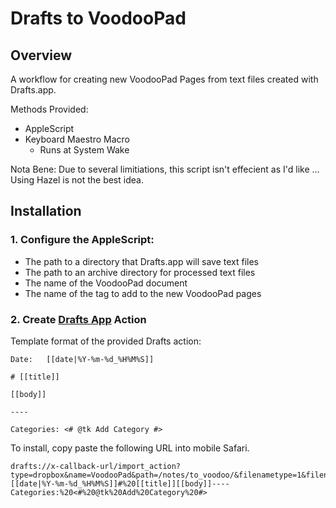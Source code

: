 # Drafts to VoodooPad

## Overview

A workflow for creating new VoodooPad Pages from text files created with Drafts.app.

Methods Provided: 

- AppleScript
- Keyboard Maestro Macro
	- Runs at System Wake

Nota Bene: Due to several limitiations, this script isn't effecient as I'd like … Using Hazel is not the best idea.

## Installation

### 1. Configure the AppleScript:

- The path to a directory that Drafts.app will save text files
- The path to an archive directory for processed text files
- The name of the VoodooPad document
- The name of the tag to add to the new VoodooPad pages

### 2. Create [Drafts App](http://agiletortoise.com/drafts) Action

Template format of the provided Drafts action:

    Date:	[[date|%Y-%m-%d_%H%M%S]]
    
    # [[title]]
    
    [[body]]
    
    ----
    
    Categories: <# @tk Add Category #>
    
To install, copy paste the following URL into mobile Safari.
    
	drafts://x-callback-url/import_action?type=dropbox&name=VoodooPad&path=/notes/to_voodoo/&filenametype=1&filename=&ext=txt&writetype=0&template=Date:[[date|%Y-%m-%d_%H%M%S]]#%20[[title]][[body]]----Categories:%20<#%20@tk%20Add%20Category%20#>
